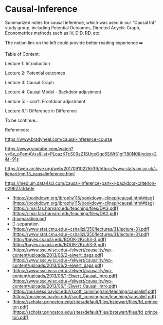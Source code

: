 # Causal-Inference
Summarized notes for causal inference, which was used in our "Causal Inf" study group, including Potential Outcomes, Directed Acyclic Graph, Econometrics methods such as IV, DID, RD, etc.

The notion link on the left could provide better reading experience ➡️ 

Table of Content:

Lecture 1: Introduction

Lecture 2: Potential outcomes

Lecture 3: Causal Graph

Lecture 4: Causal Model - Backdoor adjustment

Lecture 5: - con’t: Frontdoor adjustment

Lecture 6.1: Difference in Difference

To be continue...


References:

https://www.bradyneal.com/causal-inference-course

https://www.youtube.com/watch?v=5x_pPemAVxs&list=PLoazKTcS0RzZ1SUgeOgc6SWt51gfT80N0&index=2&t=91s

https://web.archive.org/web/20170910225539/https://www.stats.ox.ac.uk/~lienart/gml15_causalinference.html

https://medium.data4sci.com/causal-inference-part-xi-backdoor-criterion-e29627a1da0e

- [https://bookdown.org/jbrophy115/bookdown-clinepi/causal.html#dag](https://bookdown.org/jbrophy115/bookdown-clinepi/causal.html#dag)
- [https://imai.fas.harvard.edu/teaching/files/DAG.pdf](https://imai.fas.harvard.edu/teaching/files/DAG.pdf)
- [d-separation.pdf](http://web.mit.edu/jmn/www/6.034/d-separation.pdf)
- [D-separation](https://www.andrew.cmu.edu/user/scheines/tutor/d-sep.html)
- [https://www.stat.cmu.edu/~cshalizi/350/lectures/31/lecture-31.pdf](https://www.stat.cmu.edu/~cshalizi/350/lectures/31/lecture-31.pdf)
- [http://bayes.cs.ucla.edu/BOOK-2K/ch3-3.pdf](http://bayes.cs.ucla.edu/BOOK-2K/ch3-3.pdf)
- [https://www.ssc.wisc.edu/~felwert/causality/wp-content/uploads/2013/06/2-elwert_dags.pdf](https://www.ssc.wisc.edu/~felwert/causality/wp-content/uploads/2013/06/2-elwert_dags.pdf)
- [https://www.ssc.wisc.edu/~felwert/causality/wp-content/uploads/2013/06/1-Elwert_Causal_Intro.pdf](https://www.ssc.wisc.edu/~felwert/causality/wp-content/uploads/2013/06/1-Elwert_Causal_Intro.pdf)
- [https://business.baylor.edu//scott_cunningham/teaching/causalinf.pdf](https://business.baylor.edu//scott_cunningham/teaching/causalinf.pdf)
- [https://scholar.princeton.edu/sites/default/files/bstewart/files/fd_princeton.pdf](https://scholar.princeton.edu/sites/default/files/bstewart/files/fd_princeton.pdf)
